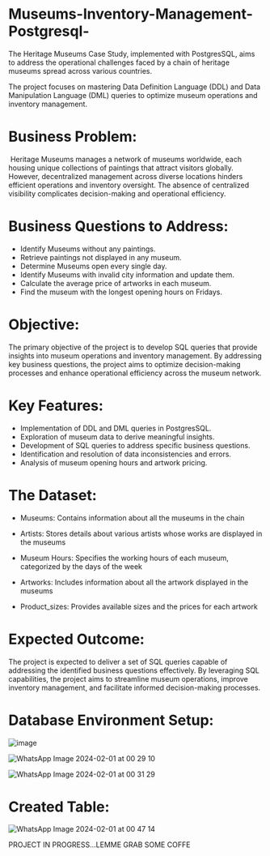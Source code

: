 # Museums-Inventory-Management-Postgresql-

The Heritage Museums Case Study, implemented with PostgresSQL, aims to address the operational challenges faced by a chain of heritage museums spread across various countries. 

The project focuses on mastering Data Definition Language (DDL) and Data Manipulation Language (DML) queries to optimize museum operations and inventory management.

# Business Problem:

 Heritage Museums manages a network of museums worldwide, each housing unique collections of paintings that attract visitors globally. However, decentralized management across diverse locations hinders efficient operations and inventory oversight. The absence of centralized visibility complicates decision-making and operational efficiency.
 
# Business Questions to Address:

- Identify Museums without any paintings.
- Retrieve paintings not displayed in any museum.
- Determine Museums open every single day.
- Identify Museums with invalid city information and update them.
- Calculate the average price of artworks in each museum.
- Find the museum with the longest opening hours on Fridays.


# Objective: 

The primary objective of the project is to develop SQL queries that provide insights into museum operations and inventory management. By addressing key business questions, the project aims to optimize decision-making processes and enhance operational efficiency across the museum network.

# Key Features:

- Implementation of DDL and DML queries in PostgresSQL.
- Exploration of museum data to derive meaningful insights.
- Development of SQL queries to address specific business questions.
- Identification and resolution of data inconsistencies and errors.
- Analysis of museum opening hours and artwork pricing.


# The Dataset:

- Museums: Contains information about all the museums in the chain

- Artists: Stores details about various artists whose works are displayed in the museums

- Museum Hours: Specifies the working hours of each museum, categorized by the days of the week

- Artworks: Includes information about all the artwork displayed in the museums

- Product_sizes: Provides available sizes and the prices for each artwork


# Expected Outcome: 

The project is expected to deliver a set of SQL queries capable of addressing the identified business questions effectively. By leveraging SQL capabilities, the project aims to streamline museum operations, improve inventory management, and facilitate informed decision-making processes.

# Database Environment Setup:
![image](https://github.com/GadAugust/Museums-Inventory-Management-Postgresql-/assets/81167692/f09f82c1-d803-45b1-b8bd-952b46235446)

![WhatsApp Image 2024-02-01 at 00 29 10](https://github.com/GadAugust/Museums-Inventory-Management-Postgresql-/assets/81167692/02bb6ac9-bc1e-44f5-abeb-b23699a0db06)

![WhatsApp Image 2024-02-01 at 00 31 29](https://github.com/GadAugust/Museums-Inventory-Management-Postgresql-/assets/81167692/8720d95e-c0f2-48c6-9c6b-581f4ce3c43c)

# Created Table:

![WhatsApp Image 2024-02-01 at 00 47 14](https://github.com/GadAugust/Museums-Inventory-Management-Postgresql-/assets/81167692/af9cad38-b368-47af-8b8f-d6120025f1b8)


PROJECT IN PROGRESS...LEMME GRAB SOME COFFE
